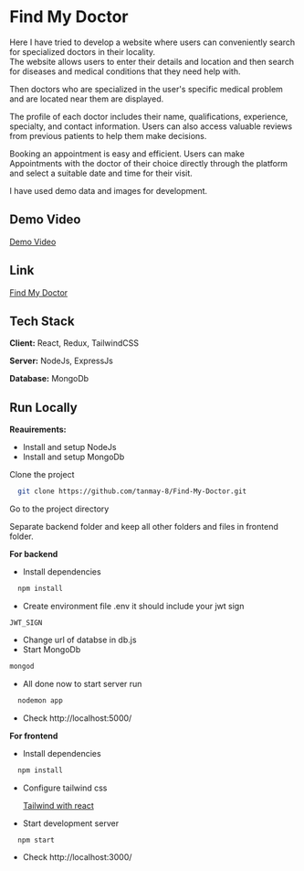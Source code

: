 
# Find My Doctor

Here I have tried to develop a website where users can conveniently search for specialized doctors in their locality.\
The website allows users to enter their details and location and then search for diseases and medical conditions that they need help with. 

Then doctors who are specialized in the user's specific medical problem and are located near them are displayed.

The profile of each doctor includes their name, qualifications, experience, specialty, and contact information. Users can also access valuable reviews from previous patients to help them make decisions.

Booking an appointment is easy and efficient. Users can make
Appointments with the doctor of their choice directly through the platform and select a suitable date and time for their visit.

I have used demo data and images for development.


## Demo Video
[Demo Video](https://drive.google.com/file/d/17tk_zeCUgSNnRuQOjeiRrOJdNn7OM8TE/view?usp=sharing)

## Link
[Find My Doctor](https://fmd-build-7kuo.vercel.app/)

## Tech Stack 

**Client:** React, Redux, TailwindCSS

**Server:** NodeJs, ExpressJs

**Database:** MongoDb

## Run Locally

**Reauirements:**
- Install and setup NodeJs
- Install and setup MongoDb


Clone the project

```bash
  git clone https://github.com/tanmay-8/Find-My-Doctor.git
```

Go to the project directory

Separate backend folder and keep all other folders and files in frontend folder.

**For backend**

- Install dependencies

```bash
  npm install
```

- Create environment file .env it should include your jwt sign 

`JWT_SIGN`

- Change url of databse in db.js
- Start MongoDb

```bash
mongod
```

- All done now to start server run

```bash
  nodemon app
```

- Check http://localhost:5000/

**For frontend**

- Install dependencies

```bash
  npm install
```
- Configure tailwind css

  [Tailwind with react](https://tailwindcss.com/docs/guides/create-react-app)

- Start development server

```bash
  npm start
```

- Check http://localhost:3000/


